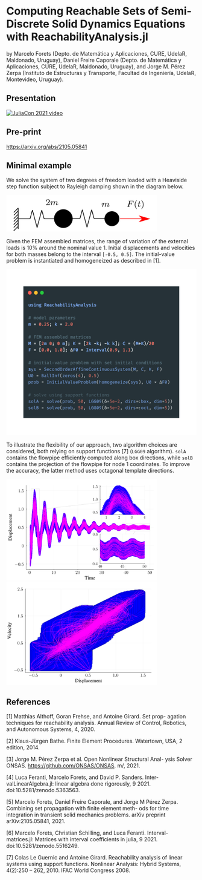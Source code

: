 # Computing Reachable Sets of Semi-Discrete Solid Dynamics Equations with ReachabilityAnalysis.jl

by Marcelo Forets (Depto. de Matemática y Aplicaciones, CURE, UdelaR, Maldonado, Uruguay),
Daniel Freire Caporale (Depto. de Matemática y Aplicaciones, CURE, UdelaR, Maldonado, Uruguay), and
Jorge M. Pérez Zerpa (Instituto de Estructuras y Transporte, Facultad de Ingeniería, UdelaR, Montevideo, Uruguay).

## Presentation

[![JuliaCon 2021 video](https://img.youtube.com/vi/MQM9U0hiLks/0.jpg)](https://youtu.be/MQM9U0hiLks)

## Pre-print

https://arxiv.org/abs/2105.05841

## Minimal example

We solve the system of two degrees of freedom loaded with a Heaviside step function subject to
Rayleigh damping shown in the diagram below.

<img src="https://github.com/JuliaReach/SetPropagation-FEM-JuliaCon21/blob/main/paper/example/masses.png" width="400" class="center"/>

Given the FEM assembled matrices, the range of variation of the external loads is 10\% around the nominal value 1.
Initial displacements and velocities for both masses belong to the interval `[-0.5, 0.5]`.
The initial-value problem is instantiated and homogeneized as described in [1].

<img src="https://github.com/JuliaReach/SetPropagation-FEM-JuliaCon21/blob/main/paper/example/code.png?raw=true" width="550"/>

To illustrate the flexibility of our approach, two algorithm choices are considered, both relying on support functions [7] (`LGG09` algorithm). `solA` contains the flowpipe efficiently computed along box directions, while `solB` contains the projection of the flowpipe for node 1 coordinates. To improve the accuracy, the latter method uses octagonal template directions.

<img src="https://github.com/JuliaReach/SetPropagation-FEM-JuliaCon21/blob/main/paper/example/displacement_vs_time.png" width="400"/>

<img src="https://github.com/JuliaReach/SetPropagation-FEM-JuliaCon21/blob/main/paper/example/velocity_vs_displacement.png" width="400"/>

## References

[1] Matthias Althoff, Goran Frehse, and Antoine Girard. Set prop-
agation techniques for reachability analysis. Annual Review of
Control, Robotics, and Autonomous Systems, 4, 2020.

[2] Klaus-Jürgen Bathe. Finite Element Procedures. Watertown,
USA, 2 edition, 2014.

[3] Jorge M. Pérez Zerpa et al. Open Nonlinear Structural Anal-
ysis Solver ONSAS. https://github.com/ONSAS/ONSAS.
m/, 2021.

[4] Luca Feranti, Marcelo Forets, and David P. Sanders. Inter-
valLinearAlgebra.jl: linear algebra done rigorously, 9 2021.
doi:10.5281/zenodo.5363563.

[5] Marcelo Forets, Daniel Freire Caporale, and Jorge M Pérez
Zerpa. Combining set propagation with finite element meth-
ods for time integration in transient solid mechanics problems.
arXiv preprint arXiv:2105.05841, 2021.

[6] Marcelo Forets, Christian Schilling, and Luca Feranti. Interval-
matrices.jl: Matrices with interval coefficients in julia, 9 2021.
doi:10.5281/zenodo.5516249.

[7] Colas Le Guernic and Antoine Girard. Reachability analysis
of linear systems using support functions. Nonlinear Analysis:
Hybrid Systems, 4(2):250 – 262, 2010. IFAC World Congress
2008.
